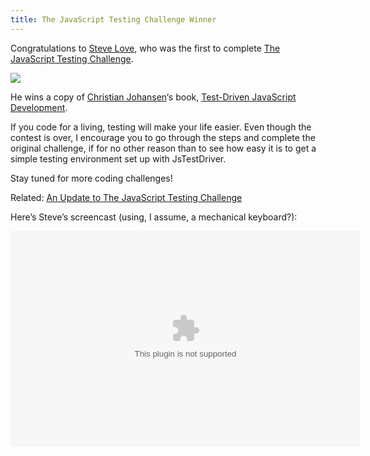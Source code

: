 ```yaml
---
title: The JavaScript Testing Challenge Winner
---
```


Congratulations to [Steve Love][1], who was the first to complete [The JavaScript Testing Challenge][2].

 [1]: http://twitter.com/stevelove
 [2]: /web/2010/11/13/javascript-tdd/

[![][book]][4]

He wins a copy of [Christian Johansen][cjno]‘s book, [Test-Driven JavaScript Development][5].

 [book]: /web/wp-content/uploads/2011/02/ttdjs.png
 [4]: http://tddjs.com/
 [cjno]: http://twitter.com/cjno
 [5]: http://tddjs.com/

If you code for a living, testing will make your life easier. Even though the contest is over, I encourage you to go through the steps and complete the original challenge, if for no other reason than to see how easy it is to get a simple testing environment set up with JsTestDriver.

Stay tuned for more coding challenges!



Related: [An Update to The JavaScript Testing Challenge][6]

 [6]: /web/2011/01/09/javascript-tdd-update/

Here’s Steve’s screencast (using, I assume, a mechanical keyboard?):

<object classid='clsid:d27cdb6e-ae6d-11cf-96b8-444553540000' codebase='http://download.macromedia.com/pub/shockwave/cabs/flash/swflash.cab#version=9,0,115,0' width='560' height='345'><param name='movie' value='http://screenr.com/Content/assets/screenr_1116090935.swf' ></param><param name='flashvars' value='i=170158' ></param><param name='allowFullScreen' value='true' ></param><embed src='http://screenr.com/Content/assets/screenr_1116090935.swf' flashvars='i=170158' allowFullScreen='true' width='560' height='345' pluginspage='http://www.macromedia.com/go/getflashplayer' ></embed></object>
